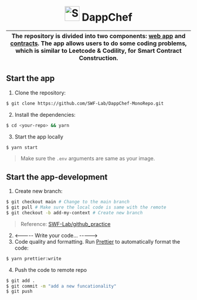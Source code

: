<p align="center">
    <h1 align="center">
        <picture>
            <source media="(prefers-color-scheme: dark)" srcset="https://github.com/semaphore-protocol/website/blob/main/static/img/semaphore-icon-dark.svg">
            <source media="(prefers-color-scheme: light)" srcset="https://github.com/semaphore-protocol/website/blob/main/static/img/semaphore-icon.svg">
            <img width="40" alt="Semaphore icon." src="https://github.com/semaphore-protocol/website/blob/main/static/img/semaphore-icon.svg">
        </picture>
        DappChef
    </h1>
</p>

| The repository is divided into two components: [web app](./web-app) and [contracts](./contracts). The app allows users to do some coding problems, which is similar to Leetcode & Codility, for Smart Contract Construction. |
| --------------------------------------------------------------------------------------------------------------------------------------------------------------------------------------------------------------------------------------------------------------------------------------------------------- |

## Start the app

1. Clone the repository:
```bash
$ git clone https://github.com/SWF-Lab/DappChef-MonoRepo.git
```
2. Install the dependencies:
```bash
$ cd <your-repo> && yarn
```
3. Start the app locally
```bash
$ yarn start
```

> Make sure the `.env` arguments are same as your image.

## Start the app-development
1. Create new branch:
```bash
$ git checkout main # Change to the main branch
$ git pull # Make sure the local code is same with the remote
$ git checkout -b add-my-context # Create new branch
```
> Reference: [SWF-Lab/github_practice](https://github.com/SWF-Lab/github_practice)
2. <----- Write your code... ----->
3. Code quality and formatting. Run [Prettier](https://prettier.io/) to automatically format the code:
```bash
$ yarn prettier:write
```
4. Push the code to remote repo
```bash
$ git add .
$ git commit -m "add a new funcationality"
$ git push
```